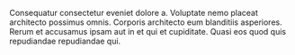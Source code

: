 Consequatur consectetur eveniet dolore a. Voluptate nemo placeat architecto possimus omnis. Corporis architecto eum blanditiis asperiores. Rerum et accusamus ipsam aut in et qui et cupiditate. Quasi eos quod quis repudiandae repudiandae qui.
